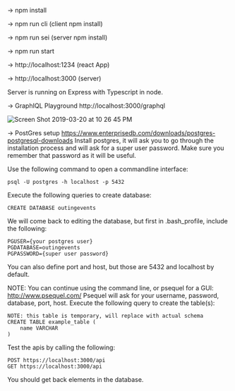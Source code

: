 -\> npm install

-\> npm run cli (client npm install)

-\> npm run sei (server npm install)

-\> npm run start

-\> http://localhost:1234 (react App)

-\> http://localhost:3000 (server)

Server is running on Express with Typescript in node.


-\> GraphIQL Playground http://localhost:3000/graphql

![Screen Shot 2019-03-20 at 10 26 45 PM](https://user-images.githubusercontent.com/5413258/54734798-79443400-4b5f-11e9-9a2c-ea25a4243485.png)

-> PostGres setup
https://www.enterprisedb.com/downloads/postgres-postgresql-downloads
Install postgres, it will ask you to go through the installation process and will ask for a super user password. Make sure you remember that password as it will be useful. 

Use the following command to open a commandline interface:
```
psql -U postgres -h localhost -p 5432
```
Execute the following queries to create database:
```
CREATE DATABASE outingevents
```
We will come back to editing the database, but first in .bash_profile, include the following:
```
PGUSER={your postgres user}
PGDATABASE=outingevents
PGPASSWORD={super user password}
```
You can also define port and host, but those are 5432 and localhost by default. 

NOTE: You can continue using the command line, or psequel for a GUI: http://www.psequel.com/
Psequel will ask for your username, password, database, port, host. 
Execute the following query to create the table(s): 
```
NOTE: this table is temporary, will replace with actual schema 
CREATE TABLE example_table (
    name VARCHAR
)
```
Test the apis by calling the following:
```
POST https://localhost:3000/api
GET https://localhost:3000/api
```
You should get back elements in the database.
